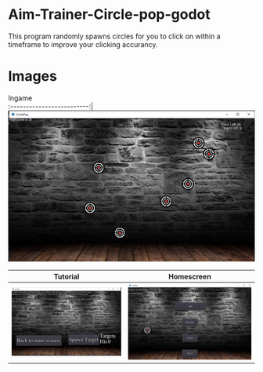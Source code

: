 # Aim-Trainer-Circle-pop-godot

This program randomly spawns circles for you to click on within a timeframe to improve your clicking accurancy.
# Images
Ingame 	          
:-------------------------:|
<img src="Images/Ingame.png">	
	
 Tutorial           |   Homescreen
:-------------------------:|:-------------------------:
<img src="Images/tutorial.png">			  |  	<img src="Images/Splash.png">
